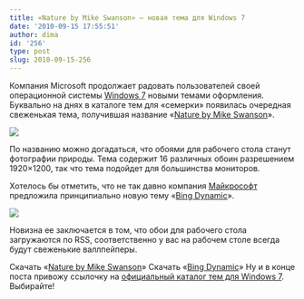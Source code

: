 ```yaml
---
title: «Nature by Mike Swanson» — новая тема для Windows 7
date: '2010-09-15 17:55:51'
author: dima
id: '256'
type: post
slug: 2010-09-15-256
---
```


Компания Microsoft продолжает радовать пользователей своей операционной системы [Windows 7](/search/windows7/) новыми темами оформления. Буквально на днях в каталоге тем для «семерки» появилась очередная свеженькая тема, получившая название «[Nature by Mike Swanson](http://download.microsoft.com/download/7/D/2/7D243C0B-33E4-48F1-BD51-0096ED3A9F01/NatureMikeSwanson.themepack "http://download.microsoft.com/download/7/D/2/7D243C0B-33E4-48F1-BD51-0096ED3A9F01/NatureMikeSwanson.themepack")».

[![](/uploads/_bl/2/s62911600.jpg)](/uploads/_bl/2/62911600.png "Нажмите, для просмотра в полном размере...")

По названию можно догадаться, что обоями для рабочего стола станут фотографии природы. Тема содержит 16 различных обоин разрешением 1920×1200, так что тема подойдет для большинства мониторов.

Хотелось бы отметить, что не так давно компания [Майкрософт](/search/microsoft) предложила принципиально новую тему «[Bing Dynamic](http://download.microsoft.com/download/F/6/2/F623B1DF-2C2E-4E3D-BBFD-70B10657714C/BingDynamic1.theme "http://download.microsoft.com/download/F/6/2/F623B1DF-2C2E-4E3D-BBFD-70B10657714C/BingDynamic1.theme")».

![](/uploads/_bl/2/79752017.png)

Новизна ее заключается в том, что обои для рабочего стола загружаются по RSS, соответственно у вас на рабочем столе всегда будут свеженькие валлпейперы.

Скачать «[Nature by Mike Swanson](http://download.microsoft.com/download/7/D/2/7D243C0B-33E4-48F1-BD51-0096ED3A9F01/NatureMikeSwanson.themepack "http://download.microsoft.com/download/7/D/2/7D243C0B-33E4-48F1-BD51-0096ED3A9F01/NatureMikeSwanson.themepack")»  
Скачать «[Bing Dynamic](http://download.microsoft.com/download/F/6/2/F623B1DF-2C2E-4E3D-BBFD-70B10657714C/BingDynamic1.theme "http://download.microsoft.com/download/F/6/2/F623B1DF-2C2E-4E3D-BBFD-70B10657714C/BingDynamic1.theme")»  
Ну и в конце поста привожу ссылочку на [официальный каталог тем для Windows 7](http://windows.microsoft.com/en-US/windows/downloads/personalize/themes "http://windows.microsoft.com/en-US/windows/downloads/personalize/themes"). Выбирайте!